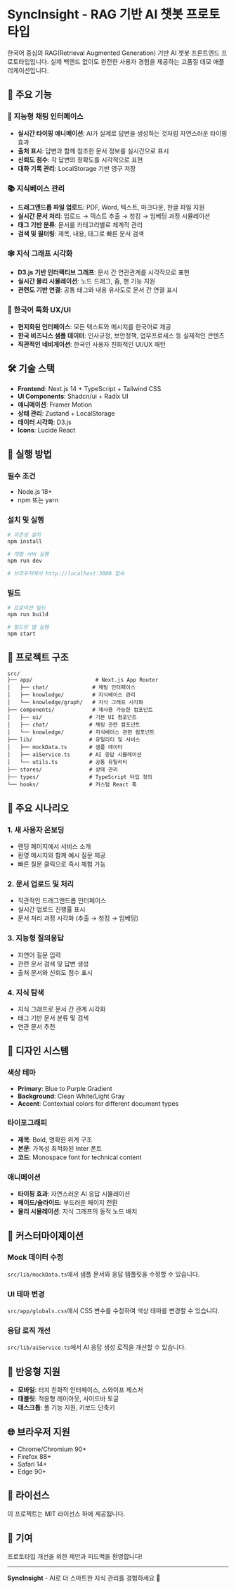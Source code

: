 # SyncInsight - RAG 기반 AI 챗봇 프로토타입

한국어 중심의 RAG(Retrieval Augmented Generation) 기반 AI 챗봇 프론트엔드 프로토타입입니다. 실제 백엔드 없이도 완전한 사용자 경험을 제공하는 고품질 데모 애플리케이션입니다.

## 🌟 주요 기능

### 💬 지능형 채팅 인터페이스
- **실시간 타이핑 애니메이션**: AI가 실제로 답변을 생성하는 것처럼 자연스러운 타이핑 효과
- **출처 표시**: 답변과 함께 참조한 문서 정보를 실시간으로 표시
- **신뢰도 점수**: 각 답변의 정확도를 시각적으로 표현
- **대화 기록 관리**: LocalStorage 기반 영구 저장

### 📚 지식베이스 관리
- **드래그앤드롭 파일 업로드**: PDF, Word, 텍스트, 마크다운, 한글 파일 지원
- **실시간 문서 처리**: 업로드 → 텍스트 추출 → 청킹 → 임베딩 과정 시뮬레이션
- **태그 기반 분류**: 문서를 카테고리별로 체계적 관리
- **검색 및 필터링**: 제목, 내용, 태그로 빠른 문서 검색

### 🕸️ 지식 그래프 시각화
- **D3.js 기반 인터랙티브 그래프**: 문서 간 연관관계를 시각적으로 표현
- **실시간 물리 시뮬레이션**: 노드 드래그, 줌, 팬 기능 지원
- **관련도 기반 연결**: 공통 태그와 내용 유사도로 문서 간 연결 표시

### 🎨 한국어 특화 UX/UI
- **현지화된 인터페이스**: 모든 텍스트와 메시지를 한국어로 제공
- **한국 비즈니스 샘플 데이터**: 인사규정, 보안정책, 업무프로세스 등 실제적인 콘텐츠
- **직관적인 네비게이션**: 한국인 사용자 친화적인 UI/UX 패턴

## 🛠️ 기술 스택

- **Frontend**: Next.js 14 + TypeScript + Tailwind CSS
- **UI Components**: Shadcn/ui + Radix UI
- **애니메이션**: Framer Motion
- **상태 관리**: Zustand + LocalStorage
- **데이터 시각화**: D3.js
- **Icons**: Lucide React

## 🚀 실행 방법

### 필수 조건
- Node.js 18+ 
- npm 또는 yarn

### 설치 및 실행
```bash
# 의존성 설치
npm install

# 개발 서버 실행
npm run dev

# 브라우저에서 http://localhost:3000 접속
```

### 빌드
```bash
# 프로덕션 빌드
npm run build

# 빌드된 앱 실행
npm start
```

## 📁 프로젝트 구조

```
src/
├── app/                    # Next.js App Router
│   ├── chat/              # 채팅 인터페이스
│   ├── knowledge/         # 지식베이스 관리
│   └── knowledge/graph/   # 지식 그래프 시각화
├── components/            # 재사용 가능한 컴포넌트
│   ├── ui/               # 기본 UI 컴포넌트
│   ├── chat/             # 채팅 관련 컴포넌트
│   └── knowledge/        # 지식베이스 관련 컴포넌트
├── lib/                  # 유틸리티 및 서비스
│   ├── mockData.ts       # 샘플 데이터
│   ├── aiService.ts      # AI 응답 시뮬레이션
│   └── utils.ts          # 공통 유틸리티
├── stores/               # 상태 관리
├── types/                # TypeScript 타입 정의
└── hooks/                # 커스텀 React 훅
```

## 🎯 주요 시나리오

### 1. 새 사용자 온보딩
- 랜딩 페이지에서 서비스 소개
- 환영 메시지와 함께 예시 질문 제공
- 빠른 질문 클릭으로 즉시 체험 가능

### 2. 문서 업로드 및 처리
- 직관적인 드래그앤드롭 인터페이스
- 실시간 업로드 진행률 표시
- 문서 처리 과정 시각화 (추출 → 청킹 → 임베딩)

### 3. 지능형 질의응답
- 자연어 질문 입력
- 관련 문서 검색 및 답변 생성
- 출처 문서와 신뢰도 점수 표시

### 4. 지식 탐색
- 지식 그래프로 문서 간 관계 시각화
- 태그 기반 문서 분류 및 검색
- 연관 문서 추천

## 🎨 디자인 시스템

### 색상 테마
- **Primary**: Blue to Purple Gradient
- **Background**: Clean White/Light Gray
- **Accent**: Contextual colors for different document types

### 타이포그래피
- **제목**: Bold, 명확한 위계 구조
- **본문**: 가독성 최적화된 Inter 폰트
- **코드**: Monospace font for technical content

### 애니메이션
- **타이핑 효과**: 자연스러운 AI 응답 시뮬레이션
- **페이드/슬라이드**: 부드러운 페이지 전환
- **물리 시뮬레이션**: 지식 그래프의 동적 노드 배치

## 🔧 커스터마이제이션

### Mock 데이터 수정
`src/lib/mockData.ts`에서 샘플 문서와 응답 템플릿을 수정할 수 있습니다.

### UI 테마 변경
`src/app/globals.css`에서 CSS 변수를 수정하여 색상 테마를 변경할 수 있습니다.

### 응답 로직 개선
`src/lib/aiService.ts`에서 AI 응답 생성 로직을 개선할 수 있습니다.

## 📱 반응형 지원

- **모바일**: 터치 친화적 인터페이스, 스와이프 제스처
- **태블릿**: 적응형 레이아웃, 사이드바 토글
- **데스크톱**: 풀 기능 지원, 키보드 단축키

## 🌐 브라우저 지원

- Chrome/Chromium 90+
- Firefox 88+
- Safari 14+
- Edge 90+

## 📄 라이선스

이 프로젝트는 MIT 라이선스 하에 제공됩니다.

## 🤝 기여

프로토타입 개선을 위한 제안과 피드백을 환영합니다!

---

**SyncInsight** - AI로 더 스마트한 지식 관리를 경험하세요 🚀